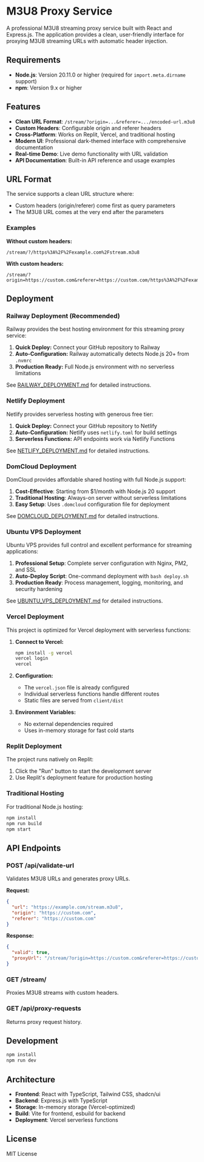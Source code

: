 # M3U8 Proxy Service

A professional M3U8 streaming proxy service built with React and Express.js. The application provides a clean, user-friendly interface for proxying M3U8 streaming URLs with automatic header injection.

## Requirements

- **Node.js**: Version 20.11.0 or higher (required for `import.meta.dirname` support)
- **npm**: Version 9.x or higher

## Features

- **Clean URL Format**: `/stream/?origin=...&referer=.../encoded-url.m3u8`
- **Custom Headers**: Configurable origin and referer headers
- **Cross-Platform**: Works on Replit, Vercel, and traditional hosting
- **Modern UI**: Professional dark-themed interface with comprehensive documentation
- **Real-time Demo**: Live demo functionality with URL validation
- **API Documentation**: Built-in API reference and usage examples

## URL Format

The service supports a clean URL structure where:
- Custom headers (origin/referer) come first as query parameters
- The M3U8 URL comes at the very end after the parameters

### Examples

**Without custom headers:**
```
/stream/?/https%3A%2F%2Fexample.com%2Fstream.m3u8
```

**With custom headers:**
```
/stream/?origin=https://custom.com&referer=https://custom.com/https%3A%2F%2Fexample.com%2Fstream.m3u8
```

## Deployment

### Railway Deployment (Recommended)

Railway provides the best hosting environment for this streaming proxy service:

1. **Quick Deploy:** Connect your GitHub repository to Railway
2. **Auto-Configuration:** Railway automatically detects Node.js 20+ from `.nvmrc`
3. **Production Ready:** Full Node.js environment with no serverless limitations

See [RAILWAY_DEPLOYMENT.md](RAILWAY_DEPLOYMENT.md) for detailed instructions.

### Netlify Deployment

Netlify provides serverless hosting with generous free tier:

1. **Quick Deploy:** Connect your GitHub repository to Netlify
2. **Auto-Configuration:** Netlify uses `netlify.toml` for build settings
3. **Serverless Functions:** API endpoints work via Netlify Functions

See [NETLIFY_DEPLOYMENT.md](NETLIFY_DEPLOYMENT.md) for detailed instructions.

### DomCloud Deployment

DomCloud provides affordable shared hosting with full Node.js support:

1. **Cost-Effective**: Starting from $1/month with Node.js 20 support
2. **Traditional Hosting**: Always-on server without serverless limitations  
3. **Easy Setup**: Uses `.domcloud` configuration file for deployment

See [DOMCLOUD_DEPLOYMENT.md](DOMCLOUD_DEPLOYMENT.md) for detailed instructions.

### Ubuntu VPS Deployment

Ubuntu VPS provides full control and excellent performance for streaming applications:

1. **Professional Setup**: Complete server configuration with Nginx, PM2, and SSL
2. **Auto-Deploy Script**: One-command deployment with `bash deploy.sh`
3. **Production Ready**: Process management, logging, monitoring, and security hardening

See [UBUNTU_VPS_DEPLOYMENT.md](UBUNTU_VPS_DEPLOYMENT.md) for detailed instructions.

### Vercel Deployment

This project is optimized for Vercel deployment with serverless functions:

1. **Connect to Vercel:**
   ```bash
   npm install -g vercel
   vercel login
   vercel
   ```

2. **Configuration:**
   - The `vercel.json` file is already configured
   - Individual serverless functions handle different routes
   - Static files are served from `client/dist`

3. **Environment Variables:**
   - No external dependencies required
   - Uses in-memory storage for fast cold starts

### Replit Deployment

The project runs natively on Replit:

1. Click the "Run" button to start the development server
2. Use Replit's deployment feature for production hosting

### Traditional Hosting

For traditional Node.js hosting:

```bash
npm install
npm run build
npm start
```

## API Endpoints

### POST /api/validate-url
Validates M3U8 URLs and generates proxy URLs.

**Request:**
```json
{
  "url": "https://example.com/stream.m3u8",
  "origin": "https://custom.com",
  "referer": "https://custom.com"
}
```

**Response:**
```json
{
  "valid": true,
  "proxyUrl": "/stream/?origin=https://custom.com&referer=https://custom.com/https%3A%2F%2Fexample.com%2Fstream.m3u8"
}
```

### GET /stream/
Proxies M3U8 streams with custom headers.

### GET /api/proxy-requests
Returns proxy request history.

## Development

```bash
npm install
npm run dev
```

## Architecture

- **Frontend**: React with TypeScript, Tailwind CSS, shadcn/ui
- **Backend**: Express.js with TypeScript
- **Storage**: In-memory storage (Vercel-optimized)
- **Build**: Vite for frontend, esbuild for backend
- **Deployment**: Vercel serverless functions

## License

MIT License